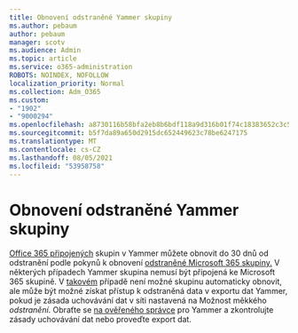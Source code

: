 ```yaml
---
title: Obnovení odstraněné Yammer skupiny
ms.author: pebaum
author: pebaum
manager: scotv
ms.audience: Admin
ms.topic: article
ms.service: o365-administration
ROBOTS: NOINDEX, NOFOLLOW
localization_priority: Normal
ms.collection: Adm_O365
ms.custom:
- "1902"
- "9000294"
ms.openlocfilehash: a8730116b58bfa2eb8b6bdf118a9d316b01f74c18383652c3c58bda5be15a7b4
ms.sourcegitcommit: b5f7da89a650d2915dc652449623c78be6247175
ms.translationtype: MT
ms.contentlocale: cs-CZ
ms.lasthandoff: 08/05/2021
ms.locfileid: "53958758"
---
```

# <a name="restore-a-deleted-yammer-group"></a>Obnovení odstraněné Yammer skupiny

[Office 365 připojených](https://docs.microsoft.com/yammer/manage-yammer-groups/yammer-and-office-365-groups) skupin v Yammer můžete obnovit do 30 dnů od odstranění podle pokynů k obnovení [odstraněné Microsoft 365 skupiny.](https://docs.microsoft.com/microsoft-365/admin/create-groups/restore-deleted-group)
V některých případech Yammer skupina nemusí být připojená ke Microsoft 365 skupině. V [takovém](https://docs.microsoft.com/yammer/manage-security-and-compliance/export-yammer-enterprise-data) případě není možné skupinu automaticky obnovit, ale může být možné získat přístup k odstraněná data v [](https://docs.microsoft.com/yammer/manage-security-and-compliance/manage-data-compliance) exportu dat Yammer, pokud je zásada uchovávání dat v síti nastavená na Možnost měkkého *odstranění*. Obraťte se [na ověřeného správce](https://docs.microsoft.com/yammer/manage-yammer-users/manage-yammer-admins) pro Yammer a zkontrolujte zásady uchovávání dat nebo proveďte export dat.
